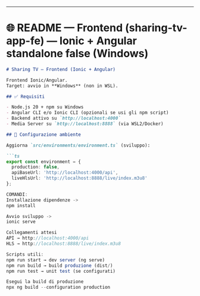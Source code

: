 
---

# 🌐 README — Frontend (sharing-tv-app-fe) — Ionic + Angular standalone false (Windows)

```md
# Sharing TV — Frontend (Ionic + Angular)

Frontend Ionic/Angular.  
Target: avvio in **Windows** (non in WSL).

## ✅ Requisiti

- Node.js 20 + npm su Windows
- Angular CLI e/o Ionic CLI (opzionali se usi gli npm script)
- Backend attivo su `http://localhost:4000`
- Media Server su `http://localhost:8888` (via WSL2/Docker)

## 🔧 Configurazione ambiente

Aggiorna `src/environments/environment.ts` (sviluppo):

```ts
export const environment = {
  production: false,
  apiBaseUrl: 'http://localhost:4000/api',
  liveHlsUrl: 'http://localhost:8888/live/index.m3u8'
};

COMANDI: 
Installazione dipendenze ->
npm install

Avvio sviluppo ->
ionic serve

Collegamenti attesi
API → http://localhost:4000/api
HLS → http://localhost:8888/live/index.m3u8

Scripts utili:
npm run start → dev server (ng serve)
npm run build → build produzione (dist/)
npm run test → unit test (se configurati)

Esegui la build di produzione
npx ng build --configuration production
